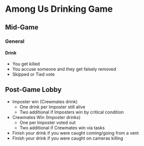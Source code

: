 # Among Us Drinking Game
## Mid-Game
### General
#### Drink
* You get killed
* You accuse someone and they get falsely removed
* Skipped or Tied vote
## Post-Game Lobby
* Imposter win (Crewmates drink)
    * One drink per Imposter still alive
    * Two additional if Imposters win by critical condition
* Crewmates Win (Imposter drinks)
    * One per Imposter voted out
    * Two additional if Crewmates win via tasks
* Finish your drink if you were caught coming/going from a vent
* Finish your drink if you were caught on cameras killing